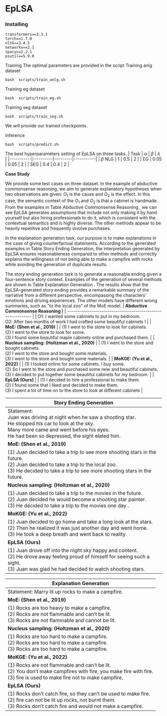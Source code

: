 # EpLSA
### Installing
 ```
transformers==3.3.1
torch==1.7.0
nltk==3.4.5
networkx==2.1
spacy==2.2.1
psutil==5.9.0

```
 
Training
The optimal parameters are provided in the script
Training anlg dataset
```
bash  scripts/train_anlg.sh
```
Training eg dataset
```
bash  scripts/train_eg.sh
```
Training seg dataset
```
bash  scripts/train_seg.sh
```
We will provide our trained checkpoints.

Inference

```
bash  scripts/predict.sh
```
The best hyperparameters setting of EpLSA on three tasks.
| Task      | $\alpha$ | $\beta$ | $\lambda$ |
|-----------|----------|---------|-----------|
| $\beta$ NLG | 1      | 0.5     | 2         |
| EG        | 0.05   | 0.05    | 2         |
| SEG       | 0.4    | 0.4     | 2         |


**Case Study**


We provide some test cases on three dataset.
In the example of abductive commonsense reasoning,  we aim to generate explanatory hypotheses when two observations are given: $O_{1}$ is the cause and $O_{2}$ is the effect. In this case, the semantic context of the $O_{1}$ and $O_{2}$ is that a cabinet is handmade. From the examples in Table Abductive Commonsense Reasoning , we can see EpLSA generates assumptions that include not only making it by hand yourself but also hiring professionals to do it, which is consistent with the contextual semantics and is highly diverse. The other methods appear to be heavily repetitive and frequently involve purchases.

In the explanation generation task, our purpose is to make explanations in the case of giving counterfactual statements. According to the generated examples in Table Story Ending Generation, the interpretation generated by EpLSA ensures reasonableness compared to other methods and correctly explains the willingness of not being able to make a campfire with rocks while avoiding the generation of duplicate results.

The story ending generation task is to generate a reasonable ending given a four-sentence story context. Examples of the generation of several methods are shown in Table Explanation Generation .  The results show that the EpLSA-generated story ending provides a remarkable summary of the narrative from a different perspective, encompassing the characters' emotions and driving experiences. The other models have different wrong summaries, such as "to the local zoo" of the MoE model.
| **Abductive Commonsense Reasoning**                          |
| ------------------------------------------------------------ |
| O1: I wanted some cabinets to put in my bedroom.<br/>O2: After two months of work I had crafted some beautiful cabinets ! |
| **MoE: (Shen et al., 2019)**                                 |
| (1) I went to the store to look for cabinets.<br/>(2) I went to the store to look for some.<br/>(3) I found some beautiful maple cabinets online and purchased them. |
| **Nucleus sampling: (Holtzman et al., 2020)**                |
| (1) I went to the store and bought cabinets.<br/>(2) I went to the store and bought some materials.<br/>(3) I went to the store and bought some materials. |
| **MoKGE: (Yu et al., 2022)**                                 |
| (1) I looked online for some cabinets. I buy some.<br/>(2) So I went to the store and purchased some new and beautiful cabinets.<br/>(3) I decided to put together some beautiful cabinets for my bedroom. |
| **EpLSA (Ours)**                                             |
| (1) I decided to hire a professional to make them.<br/>(2) I found some that I liked and decided to make them.<br/>(3) I spent a lot of time on to the store to look at different cabinets |





| Story Ending Generation                                      |
| ------------------------------------------------------------ |
| Statement:<br/>Juan was driving at night when he saw a shooting star.<br/>He stopped his car to look at the sky.<br/>Many more came and went before his eyes.<br/>He had been so depressed, the sight elated him. |
| **MoE: (Shen et al., 2019)**                                 |
| (1) Juan decided to take a trip to see more shooting stars in the future.<br/>(2) Juan decided to take a trip to the local zoo.<br/>(3) He decided to take a trip to see more shooting stars in the future. |
| **Nucleus sampling: (Holtzman et al., 2020)**                |
| (1) Juan decided to take a trip to the movies in the future.<br/>(2) Juan decided he would become a shooting star painter.<br/>(3) He decided to take a trip to the movies one day . |
| **MoKGE: (Yu et al., 2022)**                                 |
| (1) Juan decided to go home and take a long look at the stars.<br/>(2) Then he realized it was just another day and went home.<br/>(3) He took a deep breath and went back to reality. |
| **EpLSA (Ours)**                                             |
| (1) Juan drove off into the night sky happy and content.<br/>(2) He drove away feeling proud of himself for seeing such a sight.<br/>(3) Juan was glad he had decided to watch shooting stars. |


| Explanation Generation                                       |
| ------------------------------------------------------------ |
| Statement: Marry lit up rocks to make a campfire.            |
| **MoE: (Shen et al., 2019)**                                 |
| (1) Rocks are too heavy to make a campfire.<br/>(2) Rocks are not flammable and can’t be lit.<br/>(3) Rocks are not flammable and cannot be lit. |
| **Nucleus sampling: (Holtzman et al., 2020)**                |
| (1) Rocks are too hard to make a campfire.<br/>(2) Rocks are too hard to make a campfire.<br/>(3) Rocks are too hard to make a campfire. |
| **MoKGE: (Yu et al., 2022)**                                 |
| (1) Rocks are not flammable and can’t be lit.<br/>(2) You don’t make campfires with fire, you make fire with fire.<br/>(3) fire is used to make fire not to make campfire. |
| **EpLSA (Ours)**                                             |
| (1) Rocks don’t catch fire, so they can’t be used to make fire.<br/>(2) fire can not be lit up rocks, not burnt them.<br/>(3) Rocks don’t catch fire and would not make a campfire. |
